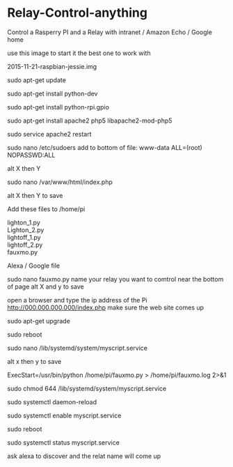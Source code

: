 # Relay-Control-anything
Control a Rasperry PI and a Relay with intranet / Amazon Echo / Google home 

use this image to start it the best one to work with

2015-11-21-raspbian-jessie.img

sudo apt-get update 

sudo apt-get install python-dev

sudo apt-get install python-rpi.gpio

sudo apt-get install apache2 php5 libapache2-mod-php5

sudo service apache2 restart

sudo nano /etc/sudoers
 add to bottom of file:  www-data ALL=(root) NOPASSWD:ALL

alt X then Y

sudo nano /var/www/html/index.php

alt X then Y to save

Add these files to /home/pi 

lighton_1.py<br>
Lighton_2.py<br>
lightoff_1.py<br>
lightoff_2.py<br>
fauxmo.py<br>

Alexa / Google file

sudo nano fauxmo.py
name your relay you want to comtrol near the bottom of page
alt X and y to save

open a browser and type the ip address of the Pi 
http://000.000.000.000/index.php
make sure the web site comes up

sudo apt-get upgrade

sudo reboot

sudo nano /lib/systemd/system/myscript.service

alt x then y to save

ExecStart=/usr/bin/python /home/pi/fauxmo.py > /home/pi/fauxmo.log 2>&1

sudo chmod 644 /lib/systemd/system/myscript.service

sudo systemctl daemon-reload

sudo systemctl enable myscript.service

sudo reboot

sudo systemctl status myscript.service

ask alexa to discover and the relat name will come up

